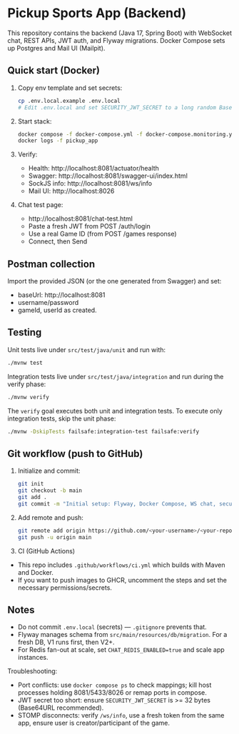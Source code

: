 # Pickup Sports App (Backend)

This repository contains the backend (Java 17, Spring Boot) with WebSocket chat, REST APIs, JWT auth, and Flyway migrations. Docker Compose sets up Postgres and Mail UI (Mailpit).

## Quick start (Docker)

1. Copy env template and set secrets:
   ```bash
   cp .env.local.example .env.local
   # Edit .env.local and set SECURITY_JWT_SECRET to a long random Base64URL string (>=32 bytes)
   ```

2. Start stack:
   ```bash
   docker compose -f docker-compose.yml -f docker-compose.monitoring.yml up -d --build
   docker logs -f pickup_app
   ```

3. Verify:
   - Health: http://localhost:8081/actuator/health
   - Swagger: http://localhost:8081/swagger-ui/index.html
   - SockJS info: http://localhost:8081/ws/info
   - Mail UI: http://localhost:8026

4. Chat test page:
   - http://localhost:8081/chat-test.html
   - Paste a fresh JWT from POST /auth/login
   - Use a real Game ID (from POST /games response)
   - Connect, then Send

## Postman collection

Import the provided JSON (or the one generated from Swagger) and set:
- baseUrl: http://localhost:8081
- username/password
- gameId, userId as created.

## Testing

Unit tests live under `src/test/java/unit` and run with:

```bash
./mvnw test
```

Integration tests live under `src/test/java/integration` and run during the verify phase:

```bash
./mvnw verify
```

The `verify` goal executes both unit and integration tests. To execute only integration tests, skip the unit phase:

```bash
./mvnw -DskipTests failsafe:integration-test failsafe:verify
```

## Git workflow (push to GitHub)

1. Initialize and commit:
   ```bash
   git init
   git checkout -b main
   git add .
   git commit -m "Initial setup: Flyway, Docker Compose, WS chat, security, docs"
   ```

2. Add remote and push:
   ```bash
   git remote add origin https://github.com/<your-username>/<your-repo>.git
   git push -u origin main
   ```

3. CI (GitHub Actions)
- This repo includes `.github/workflows/ci.yml` which builds with Maven and Docker.
- If you want to push images to GHCR, uncomment the steps and set the necessary permissions/secrets.

## Notes

- Do not commit `.env.local` (secrets) — `.gitignore` prevents that.
- Flyway manages schema from `src/main/resources/db/migration`. For a fresh DB, V1 runs first, then V2+.
- For Redis fan-out at scale, set `CHAT_REDIS_ENABLED=true` and scale app instances.

Troubleshooting:
- Port conflicts: use `docker compose ps` to check mappings; kill host processes holding 8081/5433/8026 or remap ports in compose.
- JWT secret too short: ensure `SECURITY_JWT_SECRET` is >= 32 bytes (Base64URL recommended).
- STOMP disconnects: verify `/ws/info`, use a fresh token from the same app, ensure user is creator/participant of the game.

